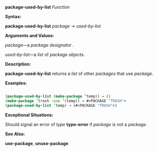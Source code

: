 **package-used-by-list** *Function* 



**Syntax:** 



**package-used-by-list** *package → used-by-list* 



**Arguments and Values:** 



*package*—a *package designator* . 



*used-by-list*—a *list* of *package objects*. 



**Description:** 



**package-used-by-list** returns a *list* of other *packages* that use *package*. 



**Examples:**
```lisp

(package-used-by-list (make-package ’temp)) → () 
(make-package ’trash :use ’(temp)) → #<PACKAGE "TRASH"> 
(package-used-by-list ’temp) → (#<PACKAGE "TRASH">) 

```
**Exceptional Situations:** 



Should signal an error of *type* **type-error** if *package* is not a *package*. 



**See Also:** 



**use-package**, **unuse-package** 







 



 



